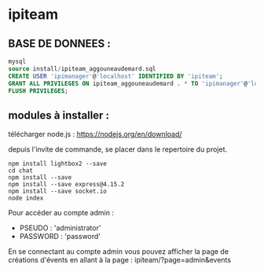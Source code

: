 # ipiteam

## BASE DE DONNEES :

```sql
mysql
source install/ipiteam_aggouneaudemard.sql
CREATE USER 'ipimanager'@'localhost' IDENTIFIED BY 'ipiteam';
GRANT ALL PRIVILEGES ON ipiteam_aggouneaudemard . * TO 'ipimanager'@'localhost';
FLUSH PRIVILEGES;
```

## modules à installer :

télécharger node.js : https://nodejs.org/en/download/

depuis l'invite de commande, se placer dans le repertoire du projet.
```
npm install lightbox2 --save
cd chat
npm install --save
npm install --save express@4.15.2
npm install --save socket.io
node index
```

Pour accéder au compte admin :
- PSEUDO : 'administrator'
- PASSWORD : 'password'

En se connectant au compte admin vous pouvez afficher la page de créations d'évents en allant à la page : ipiteam/?page=admin&events
